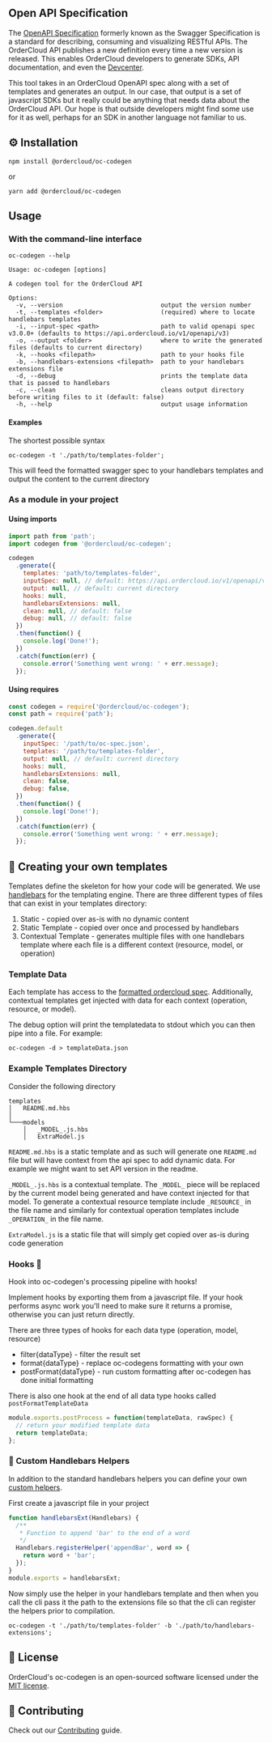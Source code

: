 ## Open API Specification

The [OpenAPI Specification](https://swagger.io/docs/specification/about/) formerly known as the Swagger Specification is a standard for describing, consuming and visualizing RESTful APIs. The OrderCloud API publishes a new definition every time a new version is released. This enables OrderCloud developers to generate SDKs, API documentation, and even the [Devcenter](https://ordercloud.io).

This tool takes in an OrderCloud OpenAPI spec along with a set of templates and generates an output. In our case, that output is a set of javascript SDKs but it really could be anything that needs data about the OrderCloud API. Our hope is that outside developers might find some use for it as well, perhaps for an SDK in another language not familiar to us.

## ⚙️ Installation

```shell
npm install @ordercloud/oc-codegen
```

or

```shell
yarn add @ordercloud/oc-codegen
```

## Usage

### With the command-line interface

```shell
oc-codegen --help

Usage: oc-codegen [options]

A codegen tool for the OrderCloud API

Options:
  -v, --version                           output the version number
  -t, --templates <folder>                (required) where to locate handlebars templates
  -i, --input-spec <path>                 path to valid openapi spec v3.0.0+ (defaults to https://api.ordercloud.io/v1/openapi/v3)
  -o, --output <folder>                   where to write the generated files (defaults to current directory)
  -k, --hooks <filepath>                  path to your hooks file
  -b, --handlebars-extensions <filepath>  path to your handlebars extensions file
  -d, --debug                             prints the template data that is passed to handlebars
  -c, --clean                             cleans output directory before writing files to it (default: false)
  -h, --help                              output usage information
```

#### Examples

The shortest possible syntax

```shell
oc-codegen -t './path/to/templates-folder';
```

This will feed the formatted swagger spec to your handlebars templates and output the content to the current directory

### As a module in your project

#### Using imports

```javascript
import path from 'path';
import codegen from '@ordercloud/oc-codegen';

codegen
  .generate({
    templates: 'path/to/templates-folder',
    inputSpec: null, // default: https://api.ordercloud.io/v1/openapi/v3
    output: null, // default: current directory
    hooks: null,
    handlebarsExtensions: null,
    clean: null, // default: false
    debug: null, // default: false
  })
  .then(function() {
    console.log('Done!');
  })
  .catch(function(err) {
    console.error('Something went wrong: ' + err.message);
  });
```

#### Using requires

```javascript
const codegen = require('@ordercloud/oc-codegen');
const path = require('path');

codegen.default
  .generate({
    inputSpec: '/path/to/oc-spec.json',
    templates: '/path/to/templates-folder',
    output: null, // default: current directory
    hooks: null,
    handlebarsExtensions: null,
    clean: false,
    debug: false,
  })
  .then(function() {
    console.log('Done!');
  })
  .catch(function(err) {
    console.error('Something went wrong: ' + err.message);
  });
```

## 🔧 Creating your own templates

Templates define the skeleton for how your code will be generated. We use [handlebars](https://handlebarsjs.com/) for the templating engine. There are three different types of files that can exist in your templates directory:

1. Static - copied over as-is with no dynamic content
2. Static Template - copied over once and processed by handlebars
3. Contextual Template - generates multiple files with one handlebars template where each file is a different context (resource, model, or operation)

### Template Data

Each template has access to the [formatted ordercloud spec](https://ordercloud-api.github.io/oc-codegen/interfaces/templatedata.html). Additionally, contextual templates get injected with data for each context (operation, resource, or model).

The debug option will print the templatedata to stdout which you can then pipe into a file. For example:

```shell
oc-codegen -d > templateData.json
```

### Example Templates Directory

Consider the following directory

```shell
templates
│   README.md.hbs
│
└───models
    │   _MODEL_.js.hbs
    │   ExtraModel.js
```

`README.md.hbs` is a static template and as such will generate one `README.md` file but will have context from the api spec to add dynamic data. For example we might want to set API version in the readme.

`_MODEL_.js.hbs` is a contextual template. The `_MODEL_` piece will be replaced by the current model being generated and have context injected for that model. To generate a contextual resource template include `_RESOURCE_` in the file name and similarly for contextual operation templates include `_OPERATION_` in the file name.

`ExtraModel.js` is a static file that will simply get copied over as-is during code generation

### Hooks 🎣

Hook into oc-codegen's processing pipeline with hooks!

Implement hooks by exporting them from a javascript file. If your hook performs async work you'll need to make sure it returns a promise, otherwise you can just return directly.

There are three types of hooks for each data type (operation, model, resource)

- filter{dataType} - filter the result set
- format{dataType} - replace oc-codegens formatting with your own
- postFormat{dataType} - run custom formatting after oc-codegen has done initial formatting

There is also one hook at the end of all data type hooks called `postFormatTemplateData`

```javascript
module.exports.postProcess = function(templateData, rawSpec) {
  // return your modified template data
  return templateData;
};
```

<!-- link to generated docs once we know what the url will be -->

### 💁 Custom Handlebars Helpers

In addition to the standard handlebars helpers you can define your own [custom helpers](https://developers.suitecommerce.com/add-and-use-custom-handlebars-helpers).

First create a javascript file in your project

```javascript
function handlebarsExt(Handlebars) {
  /**
   * Function to append 'bar' to the end of a word
   */
  Handlebars.registerHelper('appendBar', word => {
    return word + 'bar';
  });
}
module.exports = handlebarsExt;
```

Now simply use the helper in your handlebars template and then when you call the cli pass it the path to the extensions file so that the cli can register the helpers prior to compilation.

```shell
oc-codegen -t './path/to/templates-folder' -b './path/to/handlebars-extensions';
```

<!-- TODO: ADD LINKS once SDKs are done
### Real Examples

- Javascript SDK
- AngularJS SDK
- Angular SDK
 -->

## 📄 License

OrderCloud's oc-codegen is an open-sourced software licensed under the [MIT license](./LICENSE).

## 🤝 Contributing

Check out our [Contributing](./CONTRIBUTING.md) guide.

